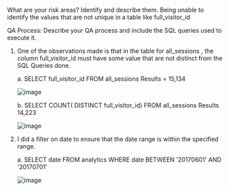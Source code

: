 What are your risk areas? Identify and describe them.
Being unable to identify the values that are not unique in a table like full_visitor_id


QA Process:
Describe your QA process and include the SQL queries used to execute it.

1.	One of the observations made is that in the table for all_sessions , the column full_visitor_id must have some value that are not distinct from the SQL Queries done.

     a.	SELECT full_visitor_id FROM all_sessions
  	      Results = 15,134

     ![image](https://github.com/Ayiwoma/SQL-Project/assets/141646278/b3c0d020-9a4c-4870-a878-14ce130302e3)

     b.	SELECT COUNT( DISTINCT full_visitor_id) FROM all_sessions
  	      Results 14,223
  	
  	![image](https://github.com/Ayiwoma/SQL-Project/assets/141646278/b5c73bcf-cd19-4528-9231-c9a528cfd7df)


2.	I did a filter on date to ensure that the date range is within the specified range.

    a.	SELECT date FROM analytics WHERE date  BETWEEN  '20170601' AND '20170701'

     ![image](https://github.com/Ayiwoma/SQL-Project/assets/141646278/df5e802e-6632-49c2-aa27-66fbdd19ee3b)
